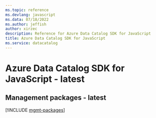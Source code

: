 ```yaml
---
ms.topic: reference
ms.devlang: javascript
ms.data: 07/18/2022
ms.author: jeffish
author: xirzec
description: Reference for Azure Data Catalog SDK for JavaScript
title: Azure Data Catalog SDK for JavaScript
ms.service: datacatalog
---
```

# Azure Data Catalog SDK for JavaScript - latest

## Management packages - latest
[!INCLUDE [mgmt-packages](data-catalog-mgmt-index.md)]
